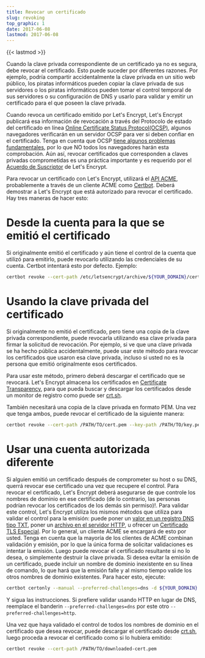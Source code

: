 ```yaml
---
title: Revocar un certificado
slug: revoking
top_graphic: 1
date: 2017-06-08
lastmod: 2017-06-08
---
```


{{< lastmod >}}

Cuando la clave privada correspondiente de un certificado ya no es segura, debe revocar el certificado. Esto puede suceder por diferentes razones. Por ejemplo, podría compartir accidentalmente la clave privada en un sitio web público, los piratas informáticos pueden copiar la clave privada de sus servidores o los piratas informáticos pueden tomar el control temporal de sus servidores o su configuración de DNS y usarlo para validar y emitir un certificado para el que poseen la clave privada.

Cuando revoca un certificado emitido por Let's Encrypt, Let's Encrypt publicará esa información de revocación a través del Protocolo de estado del certificado en línea [Online Certificate Status Protocol(OCSP)](https://en.wikipedia.org/wiki/Online_Certificate_Status_Protocol), algunos navegadores verificarán en un servidor OCSP para ver si deben confiar en el certificado. Tenga en cuenta que OCSP [tiene algunos problemas fundamentales](https://www.imperialviolet.org/2011/03/18/revocation.html), por lo que NO todos los navegadores harán esta comprobación. Aún así, revocar certificados que corresponden a claves privadas comprometidas es una práctica importante y es requerido por el [Acuerdo de Suscriptor](/repository) de Let's Encrypt.

Para revocar un certificado con Let's Encrypt, utilizará el [API ACME](https://github.com/letsencrypt/boulder/blob/master/docs/acme-divergences.md), probablemente a través de un cliente ACME como [Certbot](https://certbot.eff.org/).
Deberá demostrar a Let's Encrypt que está autorizado para revocar el certificado. Hay tres maneras de hacer esto:

# Desde la cuenta para la que se emitió el certificado

Si originalmente emitió el certificado y aún tiene el control de la cuenta que utilizó para emitirlo, puede revocarlo utilizando las credenciales de su cuenta. Certbot intentará esto por defecto. Ejemplo:

```bash
certbot revoke --cert-path /etc/letsencrypt/archive/${YOUR_DOMAIN}/cert1.pem
```

# Usando la clave privada del certificado

Si originalmente no emitió el certificado, pero tiene una copia de la clave privada correspondiente, puede revocarla utilizando esa clave privada para firmar la solicitud de revocación. Por ejemplo, si ve que una clave privada se ha hecho pública accidentalmente, puede usar este método para revocar los certificados que usaron esa clave privada, incluso si usted no es la persona que emitió originalmente esos certificados.

Para usar este método, primero deberá descargar el certificado que se revocará. Let's Encrypt almacena los certificados en [Certificate Transparency](https://www.certificate-transparency.org/), para que pueda buscar y descargar los certificados desde un monitor de registro como puede ser [crt.sh](https://crt.sh/).

También necesitará una copia de la clave privada en formato PEM. Una vez que tenga ambos, puede revocar el certificado de la siguiente manera:

```bash
certbot revoke --cert-path /PATH/TO/cert.pem --key-path /PATH/TO/key.pem
```

# Usar una cuenta autorizada diferente

Si alguien emitió un certificado después de comprometer su host o su DNS, querrá revocar ese certificado una vez que recupere el control. Para revocar el certificado, Let's Encrypt deberá asegurarse de que controle los nombres de dominio en ese certificado (de lo contrario, las personas podrían revocar los certificados de los demás sin permiso)!. Para validar este control, Let's Encrypt utiliza los mismos métodos que utiliza para validar el control para la emisión: puede poner un [valor en un registro DNS tipo TXT](https://tools.ietf.org/html/rfc8555#section-8.4),
poner un [archivo en el servidor HTTP](https://tools.ietf.org/html/rfc8555#section-8.3),
u ofrecer un [Certificado TLS Especial](https://tools.ietf.org/html/rfc8737#section-3).
Por lo general, un cliente ACME se encargará de esto por usted. Tenga en cuenta que la mayoría de los clientes de ACME combinan validación y emisión, por lo que la única forma de solicitar validaciones es intentar la emisión. Luego puede revocar el certificado resultante si no lo desea, o simplemente destruir la clave privada. Si desea evitar la emisión de un certificado, puede incluir un nombre de dominio inexistente en su línea de comando, lo que hará que la emisión falle y al mismo tiempo valide los otros nombres de dominio existentes. Para hacer esto, ejecute:

```bash
certbot certonly --manual --preferred-challenges=dns -d ${YOUR_DOMAIN} -d nonexistent.${YOUR_DOMAIN}
```

Y sigua las instrucciones. Si prefiere validar usando HTTP en lugar de DNS, reemplace el banderin `--preferred-challenges=dns` por este otro `--preferred-challenges=http`.

Una vez que haya validado el control de todos los nombres de dominio en el certificado que desea revocar, puede descargar el certificado desde [crt.sh](https://crt.sh/), luego proceda a revocar el certificado como si lo hubiera emitido:

```bash
certbot revoke --cert-path /PATH/TO/downloaded-cert.pem
```
